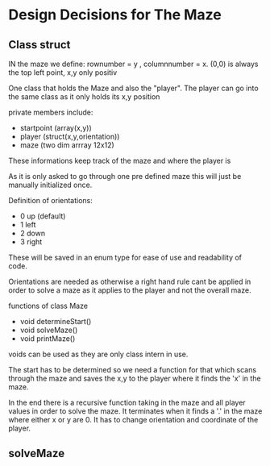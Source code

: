# Design Decisions for The Maze

## Class struct

IN the maze we define: rownumber = y , columnnumber = x.
(0,0) is always the top left point, x,y only positiv

One class that holds the Maze and also the "player". The player can go into the same
class as it only holds its x,y position

private members include:
 * startpoint (array(x,y))
 * player (struct(x,y,orientation))
 * maze (two dim arrray 12x12)
 
These informations keep track of the maze and where the player is

As it is only asked to go through one pre defined maze this will just be manually initialized once.

Definition of orientations:

- 0 up (default)
- 1 left
- 2 down 
- 3 right

These will be saved in an enum type for ease of use and readability of code.

Orientations are needed as otherwise a right hand rule cant be applied in order to solve a maze
as it applies to the player and not the overall maze.

functions of class Maze
- void determineStart()
- void solveMaze()
- void printMaze()

voids can be used as they are only class intern in use.

The start has to be determined so we need a function for that which scans through the maze and 
saves the x,y to the player where it finds the 'x' in the maze.

In the end there is a recursive function taking in the maze and all player values in order to solve the maze.
It terminates when it finds a '.' in the maze where either x or y are 0.
It has to change orientation and coordinate of the player.

## solveMaze











